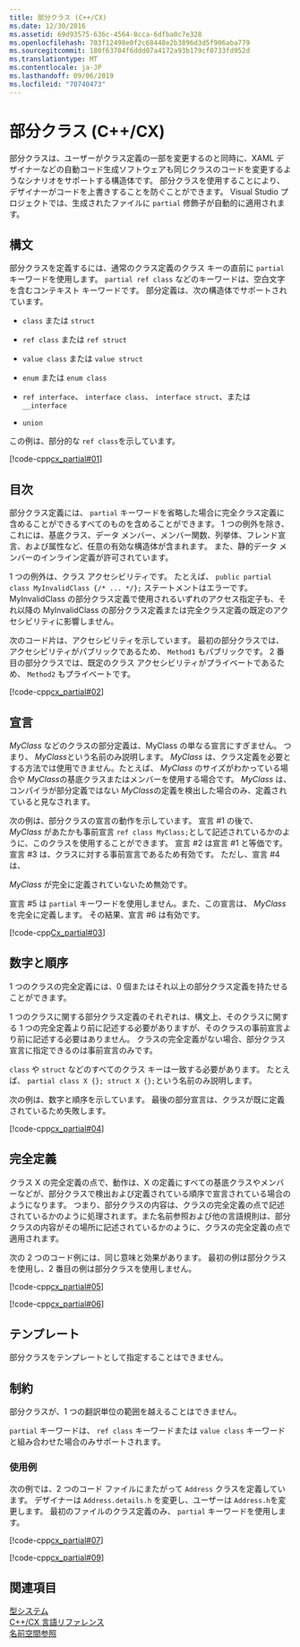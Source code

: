 ```yaml
---
title: 部分クラス (C++/CX)
ms.date: 12/30/2016
ms.assetid: 69d93575-636c-4564-8cca-6dfba0c7e328
ms.openlocfilehash: 703f12498e0f2c68448e2b3896d3d5f906aba779
ms.sourcegitcommit: 180f63704f6ddd07a4172a93b179cf0733fd952d
ms.translationtype: MT
ms.contentlocale: ja-JP
ms.lasthandoff: 09/06/2019
ms.locfileid: "70740473"
---
```

# <a name="partial-classes-ccx"></a>部分クラス (C++/CX)

部分クラスは、ユーザーがクラス定義の一部を変更するのと同時に、XAML デザイナーなどの自動コード生成ソフトウェアも同じクラスのコードを変更するようなシナリオをサポートする構造体です。 部分クラスを使用することにより、デザイナーがコードを上書きすることを防ぐことができます。 Visual Studio プロジェクトでは、生成されたファイルに `partial` 修飾子が自動的に適用されます。

## <a name="syntax"></a>構文

部分クラスを定義するには、通常のクラス定義のクラス キーの直前に `partial` キーワードを使用します。 `partial ref class` などのキーワードは、空白文字を含むコンテキスト キーワードです。 部分定義は、次の構造体でサポートされています。

- `class` または `struct`

- `ref class` または `ref struct`

- `value class` または `value struct`

- `enum` または `enum class`

- `ref interface`、 `interface class`、 `interface struct`、または `__interface`

- `union`

この例は、部分的な `ref class`を示しています。

[!code-cpp[cx_partial#01](../cppcx/codesnippet/CPP/partialclassexample/class1.h#01)]

## <a name="contents"></a>目次

部分クラス定義には、 `partial` キーワードを省略した場合に完全クラス定義に含めることができるすべてのものを含めることができます。 1 つの例外を除き、これには、基底クラス、データ メンバー、メンバー関数、列挙体、フレンド宣言、および属性など、任意の有効な構造体が含まれます。 また、静的データ メンバーのインライン定義が許可されています。

1 つの例外は、クラス アクセシビリティです。 たとえば、 `public partial class MyInvalidClass {/* ... */};` ステートメントはエラーです。 MyInvalidClass の部分クラス定義で使用されるいずれのアクセス指定子も、それ以降の MyInvalidClass の部分クラス定義または完全クラス定義の既定のアクセシビリティに影響しません。

次のコード片は、アクセシビリティを示しています。 最初の部分クラスでは、アクセシビリティがパブリックであるため、 `Method1` もパブリックです。 2 番目の部分クラスでは、既定のクラス アクセシビリティがプライベートであるため、 `Method2` もプライベートです。

[!code-cpp[cx_partial#02](../cppcx/codesnippet/CPP/partialclassexample/class1.h#02)]

## <a name="declaration"></a>宣言

*MyClass* などのクラスの部分定義は、MyClass の単なる宣言にすぎません。 つまり、 *MyClass*という名前のみ説明します。 *MyClass* は、クラス定義を必要とする方法では使用できません。たとえば、 *MyClass* のサイズがわかっている場合や *MyClass*の基底クラスまたはメンバーを使用する場合です。 *MyClass* は、コンパイラが部分定義ではない *MyClass*の定義を検出した場合のみ、定義されていると見なされます。

次の例は、部分クラスの宣言の動作を示しています。 宣言 #1 の後で、 *MyClass* があたかも事前宣言 `ref class MyClass;`として記述されているかのように、このクラスを使用することができます。 宣言 #2 は宣言 #1 と等価です。宣言 #3 は、クラスに対する事前宣言であるため有効です。 ただし、宣言 #4 は、

*MyClass* が完全に定義されていないため無効です。

宣言 #5 は `partial` キーワードを使用しません。また、この宣言は、 *MyClass*を完全に定義します。 その結果、宣言 #6 は有効です。

[!code-cpp[Cx_partial#03](../cppcx/codesnippet/CPP/partialclassexample/class1.h#03)]

## <a name="number-and-ordering"></a>数字と順序

1 つのクラスの完全定義には、0 個またはそれ以上の部分クラス定義を持たせることができます。

1 つのクラスに関する部分クラス定義のそれぞれは、構文上、そのクラスに関する 1 つの完全定義より前に記述する必要がありますが、そのクラスの事前宣言より前に記述する必要はありません。 クラスの完全定義がない場合、部分クラス宣言に指定できるのは事前宣言のみです。

`class` や `struct` などのすべてのクラス キーは一致する必要があります。 たとえば、 `partial class X {}; struct X {};`という名前のみ説明します。

次の例は、数字と順序を示しています。 最後の部分宣言は、クラスが既に定義されているため失敗します。

[!code-cpp[cx_partial#04](../cppcx/codesnippet/CPP/partialclassexample/class1.h#04)]

## <a name="full-definition"></a>完全定義

クラス X の完全定義の点で、動作は、X の定義にすべての基底クラスやメンバーなどが、部分クラスで検出および定義されている順序で宣言されている場合のようになります。 つまり、部分クラスの内容は、クラスの完全定義の点で記述されているかのように処理されます。また名前参照および他の言語規則は、部分クラスの内容がその場所に記述されているかのように、クラスの完全定義の点で適用されます。

次の 2 つのコード例には、同じ意味と効果があります。 最初の例は部分クラスを使用し、2 番目の例は部分クラスを使用しません。

[!code-cpp[cx_partial#05](../cppcx/codesnippet/CPP/partialclassexample/class1.h#05)]

[!code-cpp[cx_partial#06](../cppcx/codesnippet/CPP/partialclassexample/class1.h#06)]

## <a name="templates"></a>テンプレート

部分クラスをテンプレートとして指定することはできません。

## <a name="restrictions"></a>制約

部分クラスが、1 つの翻訳単位の範囲を越えることはできません。

`partial` キーワードは、 `ref class` キーワードまたは `value class` キーワードと組み合わせた場合のみサポートされます。

### <a name="examples"></a>使用例

次の例では、2 つのコード ファイルにまたがって `Address` クラスを定義しています。 デザイナーは `Address.details.h` を変更し、ユーザーは `Address.h`を変更します。 最初のファイルのクラス定義のみ、 `partial` キーワードを使用します。

[!code-cpp[cx_partial#07](../cppcx/codesnippet/CPP/partialclassexample/address.details.h#07)]

[!code-cpp[cx_partial#09](../cppcx/codesnippet/CPP/partialclassexample/address.h#09)]

## <a name="see-also"></a>関連項目

[型システム](../cppcx/type-system-c-cx.md)<br/>
[C++/CX 言語リファレンス](../cppcx/visual-c-language-reference-c-cx.md)<br/>
[名前空間参照](../cppcx/namespaces-reference-c-cx.md)

